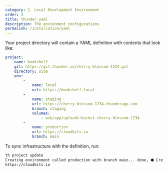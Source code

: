 ```yaml
---
category: 2. Local Development Environment
order: 3
title: thunder.yaml
description: The envionment configurations
permalink: /installation/yaml
---
```


Your project directory will contain a YAML definition with contents that look like:

```yaml 
project:
    name: bookshelf
    git: https://git.thunder.so/cherry-blossom-1234.git
    directory: site
    env:
        - 
            name: local
            url: https://bookshelf.local
        -
            name: staging
            url: https://cherry-blossom-1234.thunderapp.com
            branch: staging
            volumes:
                - web/app/uploads:bucket-cherry-blossom-1234
        -
            name: production
            url: https://cloudbits.io
            branch: main

```

To sync infrastructure with the definition, run:

```sh
th project update
Creating environment called production with branch main... done, ⬢ Creating cloudbits.io
https://cloudbits.io
``` 
